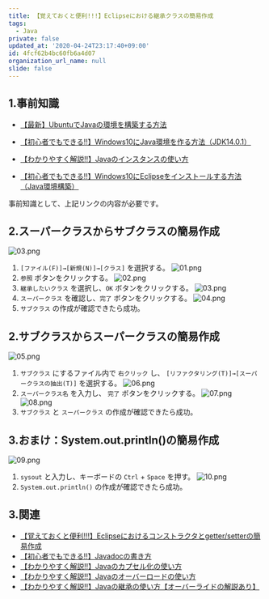 ```yaml
---
title: 【覚えておくと便利!!!】Eclipseにおける継承クラスの簡易作成
tags:
  - Java
private: false
updated_at: '2020-04-24T23:17:40+09:00'
id: 4fcf62b4bc60fb6a4d07
organization_url_name: null
slide: false
---
```

## 1.事前知識
- [【最新】UbuntuでJavaの環境を構築する方法](https://qiita.com/ryome/items/37c53e9638a9c6ea146a)

- [【初心者でもできる‼】Windows10にJava環境を作る方法（JDK14.0.1）](https://qiita.com/ryome/items/30135570954e36196821)

- [【わかりやすく解説‼】Javaのインスタンスの使い方](https://qiita.com/ryome/items/62ba0d8395af6698053a)

- [【初心者でもできる‼】Windows10にEclipseをインストールする方法（Java環境構築）](https://qiita.com/ryome/items/b47c5acdaa52cffbec58)

事前知識として、上記リンクの内容が必要です。


## 2.スーパークラスからサブクラスの簡易作成

![03.png](https://qiita-image-store.s3.ap-northeast-1.amazonaws.com/0/449867/dd8bfac5-0e19-e969-0e80-af6aa184bc66.png)
1. `[ファイル(F)]→[新規(N)]→[クラス]` を選択する。
![01.png](https://qiita-image-store.s3.ap-northeast-1.amazonaws.com/0/449867/65e16506-f497-439f-5171-dc247b6ac7f1.png)
2. `参照` ボタンをクリックする。
![02.png](https://qiita-image-store.s3.ap-northeast-1.amazonaws.com/0/449867/dbe9cb75-4bf8-579f-48e9-527bdac305d5.png)
3. `継承したいクラス` を選択し、`OK` ボタンをクリックする。
![03.png](https://qiita-image-store.s3.ap-northeast-1.amazonaws.com/0/449867/44ba1465-0a99-6daf-d0e4-4faf78ef4ab2.png)
4. `スーパークラス` を確認し、`完了` ボタンをクリックする。
![04.png](https://qiita-image-store.s3.ap-northeast-1.amazonaws.com/0/449867/9cfe0033-7595-ff69-7726-6ba7a6fa3d17.png)
5. `サブクラス` の作成が確認できたら成功。

## 2.サブクラスからスーパークラスの簡易作成
![05.png](https://qiita-image-store.s3.ap-northeast-1.amazonaws.com/0/449867/906be963-85c3-6bf8-2310-04fd1728263c.png)
1. `サブクラス` にするファイル内で `右クリック` し、 `[リファクタリング(T)]→[スーパークラスの抽出(T)]` を選択する。
![06.png](https://qiita-image-store.s3.ap-northeast-1.amazonaws.com/0/449867/84317fac-e84d-6d33-62f8-4ceb4403486c.png)
2. `スーパークラス名` を入力し、 `完了` ボタンをクリックする。
![07.png](https://qiita-image-store.s3.ap-northeast-1.amazonaws.com/0/449867/8bf61536-ede7-0314-4a86-7576a7cf56a5.png)
![08.png](https://qiita-image-store.s3.ap-northeast-1.amazonaws.com/0/449867/9b305008-623e-227e-d4e1-78232b4b5360.png)
5. `サブクラス` と `スーパークラス` の作成が確認できたら成功。

## 3.おまけ：System.out.println()の簡易作成

![09.png](https://qiita-image-store.s3.ap-northeast-1.amazonaws.com/0/449867/63ac35ef-982b-e438-53f9-6f1465edad62.png)
1. `sysout` と入力し、キーボードの `Ctrl` + `Space` を押す。
![10.png](https://qiita-image-store.s3.ap-northeast-1.amazonaws.com/0/449867/bfa59bad-837a-b53a-5bff-9dba9eab0a19.png)
2. `System.out.println()` の作成が確認できたら成功。

## 3.関連
- [【覚えておくと便利!!!】Eclipseにおけるコンストラクタとgetter/setterの簡易作成](https://qiita.com/ryome/items/6c487ccc0c39847cd55f)
- [【初心者でもできる‼】Javadocの書き方](https://qiita.com/ryome/items/4f2d5928c8aaf195f407)
- [【わかりやすく解説‼】Javaのカプセル化の使い方](https://qiita.com/ryome/items/fc44dfad297b35bf7559)
- [【わかりやすく解説‼】Javaのオーバーロードの使い方](https://qiita.com/ryome/items/f1ca8cc7538f4c6d26c0)
- [【わかりやすく解説‼】Javaの継承の使い方【オーバーライドの解説あり】](https://qiita.com/ryome/items/97b82c5519e39d3f21c1)

